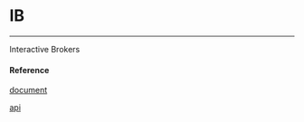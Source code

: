 # IB
------------------

Interactive Brokers


#### Reference

[document](http://interactivebrokers.github.io/tws-api)

[api](https://www.interactivebrokers.com/en/software/api/api.htm)

